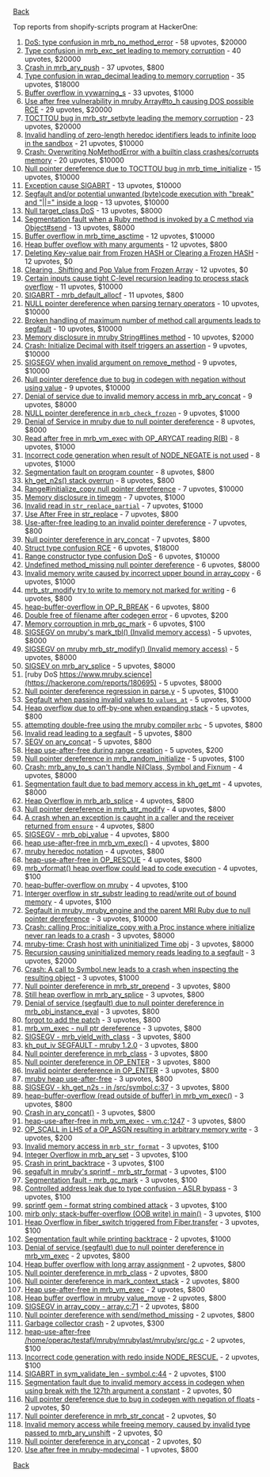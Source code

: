 [Back](../README.md)

Top reports from shopify-scripts program at HackerOne:

1. [DoS: type confusion in mrb_no_method_error](https://hackerone.com/reports/181871) - 58 upvotes, $20000
2. [Type confusion in mrb_exc_set leading to memory corruption](https://hackerone.com/reports/185041) - 40 upvotes, $20000
3. [Crash in mrb_ary_push](https://hackerone.com/reports/420115) - 37 upvotes, $800
4. [Type confusion in wrap_decimal leading to memory corruption](https://hackerone.com/reports/185051) - 35 upvotes, $18000
5. [Buffer overflow in yywarning_s](https://hackerone.com/reports/535827) - 33 upvotes, $1000
6. [Use after free vulnerability in mruby Array#to_h causing DOS possible RCE](https://hackerone.com/reports/181321) - 29 upvotes, $20000
7. [TOCTTOU bug in mrb_str_setbyte leading the memory corruption](https://hackerone.com/reports/181893) - 23 upvotes, $20000
8. [Invalid handling of zero-length heredoc identifiers leads to infinite loop in the sandbox](https://hackerone.com/reports/187305) - 21 upvotes, $10000
9. [Crash: Overwriting NoMethodError with a builtin class crashes/corrupts memory](https://hackerone.com/reports/186723) - 20 upvotes, $10000
10. [Null pointer dereference due to TOCTTOU bug in mrb_time_initialize](https://hackerone.com/reports/182274) - 15 upvotes, $10000
11. [Exception cause SIGABRT](https://hackerone.com/reports/180977) - 13 upvotes, $10000
12. [Segfault and/or potential unwanted (byte)code execution with "break" and "||=" inside a loop](https://hackerone.com/reports/183356) - 13 upvotes, $10000
13. [Null target_class DoS](https://hackerone.com/reports/183405) - 13 upvotes, $8000
14. [Segmentation fault when a Ruby method is invoked by a C method via Object#send](https://hackerone.com/reports/183425) - 13 upvotes, $8000
15. [Buffer overflow in mrb_time_asctime](https://hackerone.com/reports/188326) - 12 upvotes, $10000
16. [Heap buffer oveflow with many arguments](https://hackerone.com/reports/204421) - 12 upvotes, $800
17. [Deleting Key-value pair from Frozen HASH or Clearing a Frozen HASH](https://hackerone.com/reports/194866) - 12 upvotes, $0
18. [Clearing , Shifting and Pop Value from Frozen Array](https://hackerone.com/reports/196416) - 12 upvotes, $0
19. [Certain inputs cause tight C-level recursion leading to process stack overflow](https://hackerone.com/reports/189633) - 11 upvotes, $10000
20. [SIGABRT - mrb_default_allocf](https://hackerone.com/reports/193773) - 11 upvotes, $800
21. [NULL pointer dereference when parsing ternary operators](https://hackerone.com/reports/181677) - 10 upvotes, $10000
22. [Broken handling of maximum number of method call arguments leads to segfault](https://hackerone.com/reports/182484) - 10 upvotes, $10000
23. [Memory disclosure in mruby String#lines method](https://hackerone.com/reports/181319) - 10 upvotes, $2000
24. [Crash: Initialize Decimal with itself triggers an assertion](https://hackerone.com/reports/185775) - 9 upvotes, $10000
25. [SIGSEGV when invalid argument on remove_method](https://hackerone.com/reports/181874) - 9 upvotes, $10000
26. [Null pointer derefence due to bug in codegen with negation without using value](https://hackerone.com/reports/187536) - 9 upvotes, $10000
27. [Denial of service due to invalid memory access in mrb_ary_concat](https://hackerone.com/reports/184712) - 9 upvotes, $8000
28. [NULL pointer dereference in `mrb_check_frozen`](https://hackerone.com/reports/621308) - 9 upvotes, $1000
29. [Denial of Service in mruby due to null pointer dereference](https://hackerone.com/reports/181232) - 8 upvotes, $8000
30. [Read after free in mrb_vm_exec with OP_ARYCAT reading R(B)](https://hackerone.com/reports/184715) - 8 upvotes, $1000
31. [Incorrect code generation when result of NODE_NEGATE is not used](https://hackerone.com/reports/191689) - 8 upvotes, $1000
32. [Segmentation fault on program counter](https://hackerone.com/reports/196498) - 8 upvotes, $800
33. [kh_get_n2s() stack overrun](https://hackerone.com/reports/192578) - 8 upvotes, $800
34. [Range#initialize_copy null pointer dereference](https://hackerone.com/reports/181685) - 7 upvotes, $10000
35. [Memory disclosure in timegm](https://hackerone.com/reports/192896) - 7 upvotes, $1000
36. [Invalid read in `str_replace_partial`](https://hackerone.com/reports/633607) - 7 upvotes, $1000
37. [Use After Free in str_replace](https://hackerone.com/reports/193143) - 7 upvotes, $800
38. [Use-after-free leading to an invalid pointer dereference](https://hackerone.com/reports/213261) - 7 upvotes, $800
39. [Null pointer dereference in ary_concat](https://hackerone.com/reports/214681) - 7 upvotes, $800
40. [Struct type confusion RCE](https://hackerone.com/reports/181879) - 6 upvotes, $18000
41. [Range constructor type confusion DoS](https://hackerone.com/reports/181910) - 6 upvotes, $10000
42. [Undefined method_missing null pointer dereference](https://hackerone.com/reports/181695) - 6 upvotes, $8000
43. [Invalid memory write caused by incorrect upper bound in array_copy](https://hackerone.com/reports/185899) - 6 upvotes, $1000
44. [mrb_str_modify try to write to memory not marked for writing](https://hackerone.com/reports/193077) - 6 upvotes, $800
45. [heap-buffer-overflow in OP_R_BREAK](https://hackerone.com/reports/295380) - 6 upvotes, $800
46. [Double free of filename after codegen error](https://hackerone.com/reports/193719) - 6 upvotes, $200
47. [Memory corrouption in mrb_gc_mark](https://hackerone.com/reports/208363) - 6 upvotes, $100
48. [SIGSEGV on mruby's mark_tbl() (Invalid memory access)](https://hackerone.com/reports/183239) - 5 upvotes, $8000
49. [SIGSEGV on mruby mrb_str_modify() (Invalid memory access)](https://hackerone.com/reports/183231) - 5 upvotes, $8000
50. [SIGSEV on mrb_ary_splice](https://hackerone.com/reports/182027) - 5 upvotes, $8000
51. [ruby DoS https://www.mruby.science](https://hackerone.com/reports/180695) - 5 upvotes, $8000
52. [Null pointer dereference regression in parse.y](https://hackerone.com/reports/185387) - 5 upvotes, $1000
53. [Segfault when passing invalid values to `values_at`](https://hackerone.com/reports/190133) - 5 upvotes, $1000
54. [Heap overflow due to off-by-one when expanding stack](https://hackerone.com/reports/194906) - 5 upvotes, $800
55. [attempting double-free using the mruby compiler `mrbc`](https://hackerone.com/reports/193517) - 5 upvotes, $800
56. [Invalid read leading to a segfault](https://hackerone.com/reports/295680) - 5 upvotes, $800
57. [SEGV on ary_concat](https://hackerone.com/reports/296198) - 5 upvotes, $800
58. [Heap use-after-free during range creation](https://hackerone.com/reports/194884) - 5 upvotes, $200
59. [Null pointer dereference in mrb_random_initialize](https://hackerone.com/reports/202362) - 5 upvotes, $100
60. [Crash: mrb_any_to_s can't handle NilClass, Symbol and Fixnum](https://hackerone.com/reports/185794) - 4 upvotes, $8000
61. [Segmentation fault due to bad memory access in kh_get_mt](https://hackerone.com/reports/188313) - 4 upvotes, $8000
62. [Heap Overflow in mrb_arb_splice](https://hackerone.com/reports/192362) - 4 upvotes, $800
63. [Null pointer dereference in mrb_str_modify](https://hackerone.com/reports/197723) - 4 upvotes, $800
64. [A crash when an exception is caught in a caller and the receiver returned from `ensure`](https://hackerone.com/reports/204774) - 4 upvotes, $800
65. [SIGSEGV - mrb_obj_value](https://hackerone.com/reports/213779) - 4 upvotes, $800
66. [heap use-after-free in mrb_vm_exec()](https://hackerone.com/reports/216700) - 4 upvotes, $800
67. [mruby heredoc notation](https://hackerone.com/reports/297383) - 4 upvotes, $800
68. [heap-use-after-free in OP_RESCUE](https://hackerone.com/reports/295276) - 4 upvotes, $800
69. [mrb_vformat() heap overflow could lead to code execution](https://hackerone.com/reports/192318) - 4 upvotes, $100
70. [heap-buffer-overflow on mruby](https://hackerone.com/reports/192665) - 4 upvotes, $100
71. [Interger overflow in str_substr leading to read/write out of bound memory](https://hackerone.com/reports/205884) - 4 upvotes, $100
72. [Segfault in mruby, mruby_engine and the parent MRI Ruby due to null pointer dereference](https://hackerone.com/reports/181828) - 3 upvotes, $10000
73. [Crash: calling Proc::initialize_copy with a Proc instance where initialize never ran leads to a crash](https://hackerone.com/reports/184857) - 3 upvotes, $8000
74. [mruby-time: Crash host with uninitialized Time obj](https://hackerone.com/reports/184661) - 3 upvotes, $8000
75. [Recursion causing uninitialized memory reads leading to a segfault](https://hackerone.com/reports/201897) - 3 upvotes, $2000
76. [Crash: A call to Symbol.new leads to a crash when inspecting the resulting object](https://hackerone.com/reports/185957) - 3 upvotes, $1000
77. [Null pointer dereference in mrb_str_prepend](https://hackerone.com/reports/193081) - 3 upvotes, $800
78. [Still heap overflow in mrb_ary_splice](https://hackerone.com/reports/197719) - 3 upvotes, $800
79. [Denial of service (segfault) due to null pointer dereference in mrb_obj_instance_eval](https://hackerone.com/reports/202582) - 3 upvotes, $800
80. [forgot to add the patch](https://hackerone.com/reports/203595) - 3 upvotes, $800
81. [mrb_vm_exec - null ptr dereference](https://hackerone.com/reports/210429) - 3 upvotes, $800
82. [SIGSEGV - mrb_yield_with_class](https://hackerone.com/reports/212074) - 3 upvotes, $800
83. [kh_put_iv SEGFAULT - mruby 1.2.0](https://hackerone.com/reports/217610) - 3 upvotes, $800
84. [Null pointer dereference in mrb_class](https://hackerone.com/reports/215891) - 3 upvotes, $800
85. [Null pointer dereference in OP_ENTER](https://hackerone.com/reports/218233) - 3 upvotes, $800
86. [Invalid pointer dereference in OP_ENTER](https://hackerone.com/reports/218570) - 3 upvotes, $800
87. [mruby heap use-after-free](https://hackerone.com/reports/206109) - 3 upvotes, $800
88. [SIGSEGV - kh_get_n2s - in /src/symbol.c:37](https://hackerone.com/reports/212456) - 3 upvotes, $800
89. [heap-buffer-overflow (read outside of buffer) in mrb_vm_exec()](https://hackerone.com/reports/221251) - 3 upvotes, $800
90. [Crash in ary_concat()](https://hackerone.com/reports/216615) - 3 upvotes, $800
91. [heap-use-after-free in mrb_vm_exec - vm.c:1247](https://hackerone.com/reports/222294) - 3 upvotes, $800
92. [OP_SCALL in LHS of a OP_ASGN resulting in arbitrary memory write](https://hackerone.com/reports/226200) - 3 upvotes, $200
93. [Invalid memory access in `mrb_str_format`](https://hackerone.com/reports/191328) - 3 upvotes, $100
94. [Integer Overflow in mrb_ary_set](https://hackerone.com/reports/192235) - 3 upvotes, $100
95. [Crash in print_backtrace](https://hackerone.com/reports/197916) - 3 upvotes, $100
96. [segafult in mruby's sprintf - mrb_str_format](https://hackerone.com/reports/204628) - 3 upvotes, $100
97. [Segmentation fault - mrb_gc_mark](https://hackerone.com/reports/195842) - 3 upvotes, $100
98. [Controlled address leak due to type confusion - ASLR bypass](https://hackerone.com/reports/207321) - 3 upvotes, $100
99. [sprintf gem - format string combined attack](https://hackerone.com/reports/212239) - 3 upvotes, $100
100. [mirb only: stack-buffer-overflow (OOB write) in main()](https://hackerone.com/reports/219870) - 3 upvotes, $100
101. [Heap Overflow in fiber_switch triggered from Fiber.transfer](https://hackerone.com/reports/227762) - 3 upvotes, $100
102. [Segmentation fault while printing backtrace](https://hackerone.com/reports/204047) - 2 upvotes, $1000
103. [Denial of service (segfault) due to null pointer dereference in mrb_vm_exec](https://hackerone.com/reports/202584) - 2 upvotes, $800
104. [Heap buffer overflow with long array assignment](https://hackerone.com/reports/209449) - 2 upvotes, $800
105. [Null pointer dereference in mrb_class](https://hackerone.com/reports/212107) - 2 upvotes, $800
106. [Null pointer dereference in mark_context_stack](https://hackerone.com/reports/208526) - 2 upvotes, $800
107. [Heap use-after-free in mrb_vm_exec](https://hackerone.com/reports/207710) - 2 upvotes, $800
108. [Heap buffer overflow in mruby value_move](https://hackerone.com/reports/209765) - 2 upvotes, $800
109. [SIGSEGV in array_copy - array.c:71](https://hackerone.com/reports/218567) - 2 upvotes, $800
110. [Null pointer dereference with send/method_missing](https://hackerone.com/reports/242354) - 2 upvotes, $800
111. [Garbage collector crash](https://hackerone.com/reports/215854) - 2 upvotes, $300
112. [heap-use-after-free /home/operac/testafl/mruby/mrubylast/mruby/src/gc.c](https://hackerone.com/reports/200821) - 2 upvotes, $100
113. [Incorrect code generation with redo inside NODE_RESCUE.](https://hackerone.com/reports/200387) - 2 upvotes, $100
114. [SIGABRT in sym_validate_len - symbol.c:44](https://hackerone.com/reports/218803) - 2 upvotes, $100
115. [Segmentation fault due to invalid memory access in codegen when using break with the 127th argument a constant](https://hackerone.com/reports/189704) - 2 upvotes, $0
116. [Null pointer dereference due to bug in codegen with negation of floats](https://hackerone.com/reports/187539) - 2 upvotes, $0
117. [Null pointer dereference in mrb_str_concat](https://hackerone.com/reports/185705) - 2 upvotes, $0
118. [Invalid memory access while freeing memory, caused by invalid type passed to mrb_ary_unshift](https://hackerone.com/reports/183696) - 2 upvotes, $0
119. [Null pointer dereference in ary_concat](https://hackerone.com/reports/183667) - 2 upvotes, $0
120. [Use after free in mruby-mpdecimal](https://hackerone.com/reports/244904) - 1 upvotes, $800


[Back](../README.md)